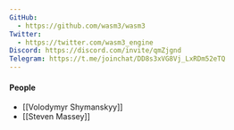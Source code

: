 ```yaml
---
GitHub:
  - https://github.com/wasm3/wasm3
Twitter:
  - https://twitter.com/wasm3_engine
Discord: https://discord.com/invite/qmZjgnd
Telegram: https://t.me/joinchat/DD8s3xVG8Vj_LxRDm52eTQ
---
```



#### People
- [[Volodymyr Shymanskyy]]
- [[Steven Massey]]


